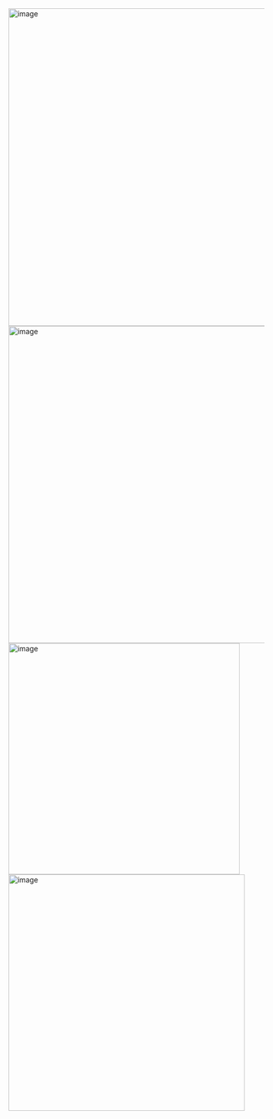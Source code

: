 <img width="625" alt="image" src="https://github.com/Innovation-Software-in-Sky/CodingDiary/assets/55024565/4dac60f8-e515-4bc5-8b78-ec62e77513ab">
<img width="624" alt="image" src="https://github.com/Innovation-Software-in-Sky/CodingDiary/assets/55024565/1e5169e1-9f57-4e57-bd2f-a5b3ebd94023">
<img width="455" alt="image" src="https://github.com/Innovation-Software-in-Sky/CodingDiary/assets/55024565/e2ae2b9f-bca5-4c90-9ca5-047d9ca5b896">
<img width="465" alt="image" src="https://github.com/Innovation-Software-in-Sky/CodingDiary/assets/55024565/5fd5e983-0ddd-4c93-905f-2f4e7cfe2492">
